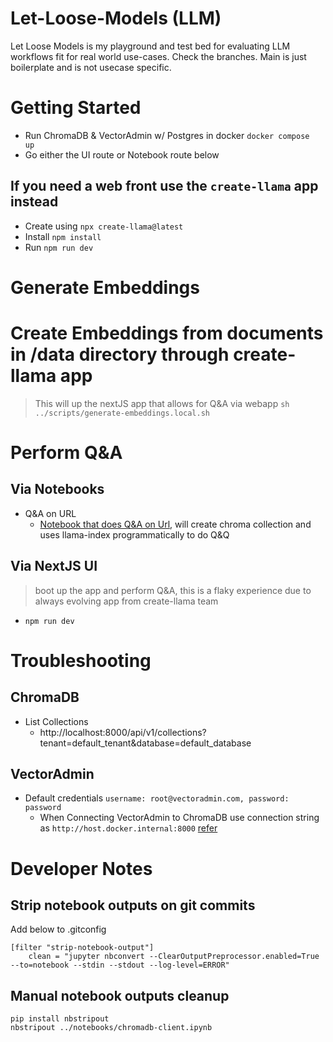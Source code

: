 # Let-Loose-Models (LLM)
Let Loose Models is my playground and test bed for evaluating LLM workflows fit for real world use-cases. Check the branches. Main is just boilerplate and is not usecase specific.

# Getting Started

- Run ChromaDB & VectorAdmin w/ Postgres in docker `docker compose  up`
- Go either the UI route or Notebook route below

## If you need a web front use the `create-llama` app instead
- Create using `npx create-llama@latest`
- Install `npm install`
- Run `npm run dev`

# Generate Embeddings
# Create Embeddings from documents in /data directory through create-llama app
> This will up the nextJS app that allows for Q&A via webapp
`sh ../scripts/generate-embeddings.local.sh`

# Perform Q&A
## Via Notebooks
- Q&A on URL
  - [Notebook that does Q&A on Url](/notebooks/Question-Answer-on-URL.ipynb), will create chroma collection and uses llama-index programmatically to do Q&Q
## Via NextJS UI
> boot up the app and perform Q&A, this is a flaky experience due to always evolving app from create-llama team
 - `npm run dev`

# Troubleshooting
## ChromaDB
- List Collections
  - http://localhost:8000/api/v1/collections?tenant=default_tenant&database=default_database
## VectorAdmin
- Default credentials `username: root@vectoradmin.com, password: password`
  - When Connecting VectorAdmin to ChromaDB use connection string as `http://host.docker.internal:8000` [refer](https://github.com/Mintplex-Labs/vector-admin/blob/39fe4a1117a81feaf09a440b79792120964bb4d6/docker/DOCKER.md#connecting-to-a-vector-database)

# Developer Notes
## Strip notebook outputs on git commits
Add below to .gitconfig
```code
[filter "strip-notebook-output"]
    clean = "jupyter nbconvert --ClearOutputPreprocessor.enabled=True --to=notebook --stdin --stdout --log-level=ERROR"
```
## Manual notebook outputs cleanup
```code
pip install nbstripout
nbstripout ../notebooks/chromadb-client.ipynb
```